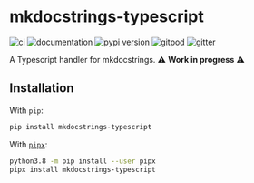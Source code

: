 # mkdocstrings-typescript

[![ci](https://github.com/mkdocstrings/typescript/workflows/ci/badge.svg)](https://github.com/mkdocstrings/typescript/actions?query=workflow%3Aci)
[![documentation](https://img.shields.io/badge/docs-mkdocs%20material-blue.svg?style=flat)](https://mkdocstrings.github.io/typescript/)
[![pypi version](https://img.shields.io/pypi/v/mkdocstrings-typescript.svg)](https://pypi.org/project/mkdocstrings-typescript/)
[![gitpod](https://img.shields.io/badge/gitpod-workspace-blue.svg?style=flat)](https://gitpod.io/#https://github.com/mkdocstrings/typescript)
[![gitter](https://badges.gitter.im/join%20chat.svg)](https://gitter.im/mkdocstrings/typescript)

A Typescript handler for mkdocstrings. :warning: **Work in progress** :warning:

## Installation

With `pip`:
```bash
pip install mkdocstrings-typescript
```

With [`pipx`](https://github.com/pipxproject/pipx):
```bash
python3.8 -m pip install --user pipx
pipx install mkdocstrings-typescript
```
